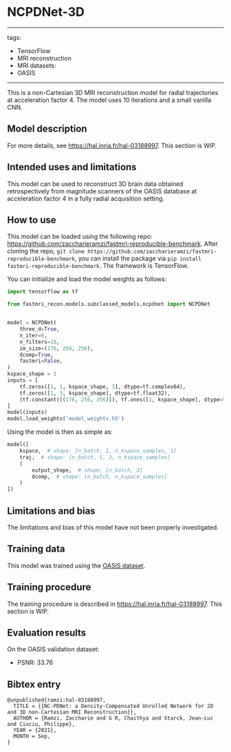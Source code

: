 # NCPDNet-3D
---
tags:
- TensorFlow
- MRI reconstruction
- MRI
datasets:
- OASIS
---

This is a non-Cartesian 3D MRI reconstruction model for radial trajectories at acceleration factor 4.
The model uses 10 iterations and a small vanilla CNN.

## Model description
For more details, see https://hal.inria.fr/hal-03188997.
This section is WIP.

## Intended uses and limitations
This model can be used to reconstruct 3D brain data obtained retrospectively from magnitude scanners of the OASIS database at acceleration factor 4 in a fully radial acquisition setting.

## How to use
This model can be loaded using the following repo: https://github.com/zaccharieramzi/fastmri-reproducible-benchmark.
After cloning the repo, `git clone https://github.com/zaccharieramzi/fastmri-reproducible-benchmark`, you can install the package via `pip install fastmri-reproducible-benchmark`.
The framework is TensorFlow.

You can initialize and load the model weights as follows:
```python
import tensorflow as tf

from fastmri_recon.models.subclassed_models.ncpdnet import NCPDNet


model = NCPDNet(
    three_d=True,
    n_iter=6,
    n_filters=16,
    im_size=(176, 256, 256),
    dcomp=True,
    fastmri=False,
)
kspace_shape = 1
inputs = [
    tf.zeros([1, 1, kspace_shape, 1], dtype=tf.complex64),
    tf.zeros([1, 3, kspace_shape], dtype=tf.float32),
    (tf.constant([(176, 256, 256)]), tf.ones([1, kspace_shape], dtype=tf.float32)),
]
model(inputs)
model.load_weights('model_weights.h5')
```

Using the model is then as simple as:
```python
model([
    kspace,  # shape: [n_batch, 1, n_kspace_samples, 1]
    traj,  # shape: [n_batch, 1, 3, n_kspace_samples]
    (
        output_shape,  # shape: [n_batch, 3]
        dcomp,  # shape: [n_batch, n_kspace_samples]
    )
])
```

## Limitations and bias
The limitations and bias of this model have not been properly investigated.

## Training data
This model was trained using the [OASIS dataset](https://www.oasis-brains.org/).

## Training procedure
The training procedure is described in https://hal.inria.fr/hal-03188997.
This section is WIP.

## Evaluation results
On the OASIS validation dataset:
- PSNR: 33.76

## Bibtex entry
```
@unpublished{ramzi:hal-03188997,
  TITLE = {{NC-PDNet: a Density-Compensated Unrolled Network for 2D and 3D non-Cartesian MRI Reconstruction}},
  AUTHOR = {Ramzi, Zaccharie and G R, Chaithya and Starck, Jean-Luc and Ciuciu, Philippe},
  YEAR = {2021},
  MONTH = Sep,
}
```

